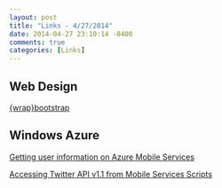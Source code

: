 ```yaml
---
layout: post
title: "Links - 4/27/2014"
date: 2014-04-27 23:10:14 -0400
comments: true
categories: [Links]
---
```


Web Design
----------
[{wrap}bootstrap](https://wrapbootstrap.com/)

Windows Azure
-------------
[Getting user information on Azure Mobile Services](http://blogs.msdn.com/b/carlosfigueira/archive/2012/10/25/getting-user-information-on-azure-mobile-services.aspx)

[Accessing Twitter API v1.1 from Mobile Services Scripts ](http://chrisrisner.com/Accessing-Twitter-API-v1-1-from-Mobile-Services-Scripts)